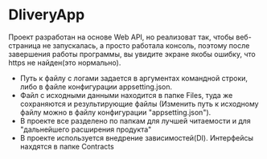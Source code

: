 # DliveryApp

Проект разработан на основе Web API, но реализоват так, чтобы веб-страница не запускалась, а просто работала консоль, поэтому после завершения работы программы, вы увидите экране якобы ошибку, что https не найден(это нормально). 

- Путь к файлу с логами задается в аргументах командной строки, либо в файле конфигурации appsetting.json. 
- Файл с исходными данными находится в папке Files, туда же сохраняются и результирующие файлы (Изменить путь к исходному файлу можно в файлу конфигурации "appsetting.json").
- В проекте все разделено по папкам для лучшей читаемости и для "дальнейшего расширения продукта"
- В проекте используется внедрение зависимостей(DI). Интерфейсы нахдятся в папке Contracts

